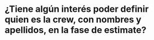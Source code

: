 # ¿Tiene algún interés poder definir quien es la crew, con nombres y apellidos, en la fase de estimate?

